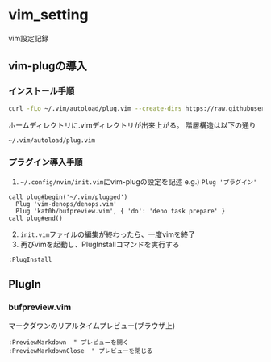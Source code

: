 # vim_setting
vim設定記録

## vim-plugの導入
### インストール手順
```bash
curl -fLo ~/.vim/autoload/plug.vim --create-dirs https://raw.githubusercontent.com/junegunn/vim-plug/master/plug.vim
```

ホームディレクトリに.vimディレクトリが出来上がる。
階層構造は以下の通り
```bash
~/.vim/autoload/plug.vim
```

### プラグイン導入手順
1. `~/.config/nvim/init.vim`にvim-plugの設定を記述 e.g.) `Plug 'プラグイン'`
```vim
call plug#begin('~/.vim/plugged')
  Plug 'vim-denops/denops.vim'
  Plug 'kat0h/bufpreview.vim', { 'do': 'deno task prepare' }
call plug#end()
```
2. `init.vim`ファイルの編集が終わったら、一度vimを終了
3. 再びvimを起動し、PlugInstallコマンドを実行する
```vim
:PlugInstall
```

## PlugIn
### bufpreview.vim
マークダウンのリアルタイムプレビュー(ブラウザ上)
```vim
:PreviewMarkdown  " プレビューを開く
:PreviewMarkdownClose  " プレビューを閉じる
```

